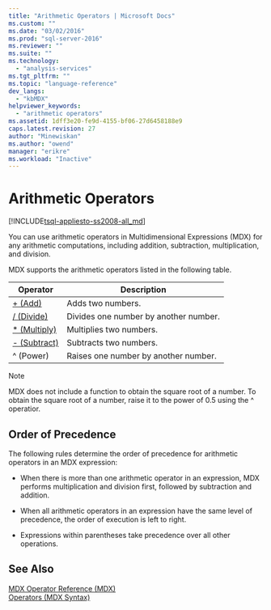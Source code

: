 ```yaml
---
title: "Arithmetic Operators | Microsoft Docs"
ms.custom: ""
ms.date: "03/02/2016"
ms.prod: "sql-server-2016"
ms.reviewer: ""
ms.suite: ""
ms.technology: 
  - "analysis-services"
ms.tgt_pltfrm: ""
ms.topic: "language-reference"
dev_langs: 
  - "kbMDX"
helpviewer_keywords: 
  - "arithmetic operators"
ms.assetid: 1dff3e20-fe9d-4155-bf06-27d6458188e9
caps.latest.revision: 27
author: "Minewiskan"
ms.author: "owend"
manager: "erikre"
ms.workload: "Inactive"
---
```

# Arithmetic Operators
[!INCLUDE[tsql-appliesto-ss2008-all_md](../includes/tsql-appliesto-ss2008-all-md.md)]

  You can use arithmetic operators in Multidimensional Expressions (MDX) for any arithmetic computations, including addition, subtraction, multiplication, and division.  
  
 MDX supports the arithmetic operators listed in the following table.  
  
|Operator|Description|  
|--------------|-----------------|  
|[+ (Add)](../mdx/add-mdx.md)|Adds two numbers.|  
|[/ (Divide)](../mdx/divide-mdx-operator-reference.md)|Divides one number by another number.|  
|[* (Multiply)](../mdx/multiply-mdx.md)|Multiplies two numbers.|  
|[- (Subtract)](../mdx/subtract-mdx.md)|Subtracts two numbers.|  
|^ (Power)|Raises one number by another number.|  
  
> [!NOTE]  
>  MDX does not include a function to obtain the square root of a number. To obtain the square root of a number, raise it to the power of 0.5 using the ^ operatior.  
  
## Order of Precedence  
 The following rules determine the order of precedence for arithmetic operators in an MDX expression:  
  
-   When there is more than one arithmetic operator in an expression, MDX performs multiplication and division first, followed by subtraction and addition.  
  
-   When all arithmetic operators in an expression have the same level of precedence, the order of execution is left to right.  
  
-   Expressions within parentheses take precedence over all other operations.  
  
## See Also  
 [MDX Operator Reference &#40;MDX&#41;](../mdx/mdx-operator-reference-mdx.md)   
 [Operators &#40;MDX Syntax&#41;](../mdx/operators-mdx-syntax.md)  
  
  
